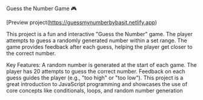 Guess the Number Game 🎮

[Preview project(https://guessmynumberbybasit.netlify.app)

This project is a fun and interactive "Guess the Number" game. The player attempts to guess a randomly generated number within a set range. The game provides feedback after each guess, helping the player get closer to the correct number.

Key Features:
A random number is generated at the start of each game.
The player has 20 attempts to guess the correct number.
Feedback on each guess guides the player (e.g., "too high" or "too low").
This project is a great introduction to JavaScript programming and showcases the use of core concepts like conditionals, loops, and random number generation
